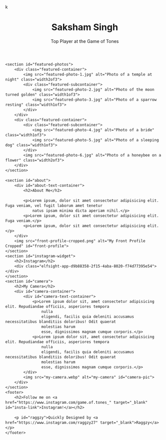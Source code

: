 <!DOCTYPE html>
<html lang="en">

<head>
    <meta charset="UTF-8">
    <meta name="viewport" content="width=device-width, initial-scale=1.0">
    <link rel="stylesheet" href="style.css">
    <link rel="shortcut icon" href="my-camera.webp" type="image/x-icon">k
    <title>Saksham Singh Photography</title>
</head>

<body>
    <header>
        <h1>Saksham Singh</h1>
        <p id="subtitle">Top Player at the Game of Tones</p>
    </header>

    <section id="featured-photos">
        <div class="featured-container">
            <img src="featured-photo-1.jpg" alt="Photo of a temple at night" class="width2of3">
            <div class="featured-subcontainer">
                <img src="featured-photo-2.jpg" alt="Photo of the moon turned golden" class="width1of3">
                <img src="featured-photo-3.jpg" alt="Photo of a sparrow resting" class="width1of3">
            </div>
        </div>
        <div class="featured-container">
            <div class="featured-subcontainer">
                <img src="featured-photo-4.jpg" alt="Photo of a bride" class="width1of3">
                <img src="featured-photo-5.jpg" alt="Photo of a sleeping dog" class="width1of3">
            </div>
            <img src="featured-photo-6.jpg" alt="Photo of a honeybee on a flower" class="width2of3">
        </div>
    </section>

    <section id="about">
        <div id="about-text-container">
            <h2>About Me</h2>

            <p>Lorem ipsum, dolor sit amet consectetur adipisicing elit. Fuga veniam, vel fugit laborum amet tenetur
                natus ipsam minima dicta aperiam nihil.</p>
            <p>Lorem ipsum, dolor sit amet consectetur adipisicing elit. Fuga veniam.</p>
            <p>Lorem ipsum, dolor sit amet consectetur adipisicing elit.</p>
        </div>
        <img src="front-profile-cropped.png" alt="My Front Profile Cropped" id="front-profile">
    </section>
    <section id="instagram-widget">
        <h2>Instagram</h2>
        <div class="elfsight-app-d9b88358-2f15-4aba-8020-f74d77395e54"></div>
    </section>
    <section id="camera">
        <h2>My Camera</h2>
        <div id="camera-container">
            <div id="camera-text-container">
                <p>Lorem ipsum dolor sit, amet consectetur adipisicing elit. Repudiandae officiis, asperiores tempora
                    nulla
                    eligendi, facilis quia deleniti accusamus necessitatibus blanditiis doloribus! Odit quaerat
                    molestias harum
                    esse, dignissimos magnam cumque corporis.</p>
                <p>Lorem ipsum dolor sit, amet consectetur adipisicing elit. Repudiandae officiis, asperiores tempora
                    nulla
                    eligendi, facilis quia deleniti accusamus necessitatibus blanditiis doloribus! Odit quaerat
                    molestias harum
                    esse, dignissimos magnam cumque corporis.</p>
            </div>
            <img src="my-camera.webp" alt="my-camera" id="camera-pic">
        </div>
    </section>
    <footer>
        <h2>Follow me on <a href="https://www.instagram.com/game.of.tones_" target="_blank" id="insta-link">Instagram!</a></h2>

        <p id="raggzy">Quickly Designed by <a href="https://www.instagram.com/raggzy27" target="_blank">Raggzy</a></p>
    </footer>

</body>

<script src="platform.js"></script>
<!-- <script src="https://apps.elfsight.com/p/platform.js" defer></script> -->

</html>
